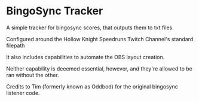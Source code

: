 # BingoSync Tracker

A simple tracker for bingosync scores, that outputs them to txt files.

Configured around the Hollow Knight Speedruns Twitch Channel's standard filepath

It also includes capabilities to automate the OBS layout creation.

Neither capability is deeemed essential, however, and they're allowed to be ran without the other.


Credits to Tim (formerly known as Oddbod) for the original bingosync listener code.

